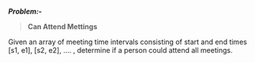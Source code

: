 ***Problem:-***

> **Can Attend Mettings**

Given an array of meeting time intervals consisting of start and end times [s1, e1], [s2, e2], .... , determine if a person could attend all meetings.
